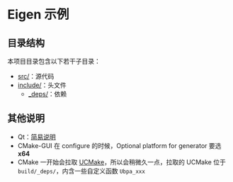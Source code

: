 # Eigen 示例

## 目录结构

本项目目录包含以下若干子目录：

- [src/](src/)：源代码
- [include/](include/)：头文件
  - [_deps/](include/_deps/)：依赖

## 其他说明

- Qt：[简易说明](../../../Softwares/Qt.md) 
- CMake-GUI 在 configure 的时候，Optional platform for generator 要选 **x64** 
- CMake 一开始会拉取 [UCMake](https://github.com/Ubpa/UCMake)，所以会稍微久一点，拉取的 UCMake 位于 `build/_deps/`，内含一些自定义函数 `Ubpa_xxx` 

